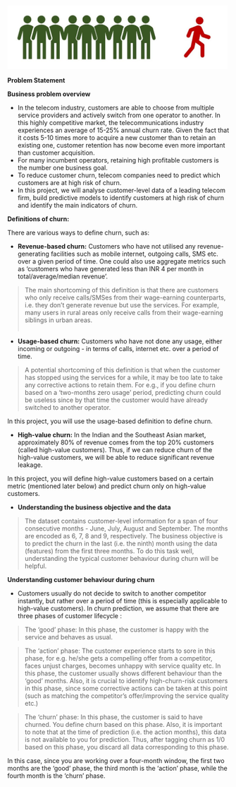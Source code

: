 
<img src="TelecomChurn.jpg" title="Customer Churn" width="500"/>

**Problem Statement**

**Business problem overview**
- In the telecom industry, customers are able to choose from multiple service providers and actively switch from one operator to another. In this highly competitive market, the telecommunications industry experiences an average of 15-25% annual churn rate. Given the fact that it costs 5-10 times more to acquire a new customer than to retain an existing one, customer retention has now become even more important than customer acquisition.
- For many incumbent operators, retaining high profitable customers is the number one business goal.
- To reduce customer churn, telecom companies need to predict which customers are at high risk of churn.
- In this project, we will analyse customer-level data of a leading telecom firm, build predictive models to identify customers at high risk of churn and identify the main indicators of churn.


**Definitions of churn:**

There are various ways to define churn, such as:

- **Revenue-based churn:** Customers who have not utilised any revenue-generating facilities such as mobile internet, outgoing calls, SMS etc. over a given period of time. One could also use aggregate metrics such as ‘customers who have generated less than INR 4 per month in total/average/median revenue’.
 > The main shortcoming of this definition is that there are customers who only receive calls/SMSes from their wage-earning counterparts, i.e. they don’t generate revenue but use the services. For example, many users in rural areas only receive calls from their wage-earning siblings in urban areas.<br><br>
- **Usage-based churn:** Customers who have not done any usage, either incoming or outgoing - in terms of calls, internet etc. over a period of time.
> A potential shortcoming of this definition is that when the customer has stopped using the services for a while, it may be too late to take any corrective actions to retain them. For e.g., if you define churn based on a ‘two-months zero usage’ period, predicting churn could be useless since by that time the customer would have already switched to another operator.

 

In this project, you will use the usage-based definition to define churn.

 

- **High-value churn:**
In the Indian and the Southeast Asian market, approximately 80% of revenue comes from the top 20% customers (called high-value customers). Thus, if we can reduce churn of the high-value customers, we will be able to reduce significant revenue leakage.

 

In this project, you will define high-value customers based on a certain metric (mentioned later below) and predict churn only on high-value customers.

- **Understanding the business objective and the data**
>The dataset contains customer-level information for a span of four consecutive months - June, July, August and September. The months are encoded as 6, 7, 8 and 9, respectively. 
>The business objective is to predict the churn in the last (i.e. the ninth) month using the data (features) from the first three months. To do this task well, understanding the typical customer behaviour during churn will be helpful.

 

**Understanding customer behaviour during churn**
- Customers usually do not decide to switch to another competitor instantly, but rather over a period of time (this is especially applicable to high-value customers). In churn prediction, we assume that there are three phases of customer lifecycle :

>The ‘good’ phase: In this phase, the customer is happy with the service and behaves as usual.

>The ‘action’ phase: The customer experience starts to sore in this phase, for e.g. he/she gets a compelling offer from a  competitor, faces unjust charges, becomes unhappy with service quality etc. In this phase, the customer usually shows different behaviour than the ‘good’ months. Also, it is crucial to identify high-churn-risk customers in this phase, since some corrective actions can be taken at this point (such as matching the competitor’s offer/improving the service quality etc.)

>The ‘churn’ phase: In this phase, the customer is said to have churned. You define churn based on this phase. Also, it is important to note that at the time of prediction (i.e. the action months), this data is not available to you for prediction. Thus, after tagging churn as 1/0 based on this phase, you discard all data corresponding to this phase.

 

In this case, since you are working over a four-month window, the first two months are the ‘good’ phase, the third month is the ‘action’ phase, while the fourth month is the ‘churn’ phase.

 

 

 
